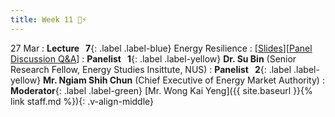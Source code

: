 ```yaml
---
title: Week 11 🔌⚡
---
```


27 Mar
: **Lecture &nbsp; 7**{: .label .label-blue} Energy Resilience
  : [[Slides](https://canvas.nus.edu.sg/courses/42112/pages/lecture-7-energy-resilience?module_item_id=97454)][[Panel Discussion Q&A](https://canvas.nus.edu.sg/courses/42112/discussion_topics/27411)]
: **Panelist &nbsp; 1**{: .label .label-yellow} **Dr. Su Bin** (Senior Research Fellow, Energy Studies Insittute, NUS)
: **Panelist &nbsp; 2**{: .label .label-yellow} **Mr. Ngiam Shih Chun** (Chief Executive of Energy Market Authority)
: **Moderator**{: .label .label-green} [Mr. Wong Kai Yeng]({{ site.baseurl }}{% link staff.md %}){: .v-align-middle}
